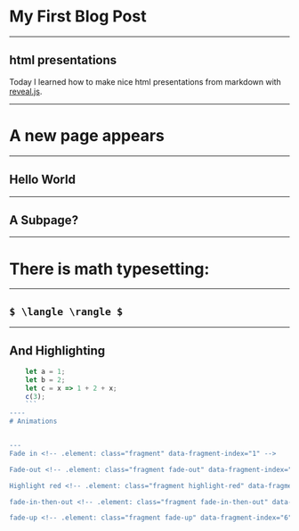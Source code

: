 # My First Blog Post 
---
## html presentations 

Today I learned how to make nice html presentations from markdown with 
[reveal.js](https://revealjs.com/).

----
# A new page appears
---
## Hello World


---
## A Subpage?

----
# There is math typesetting:
---
## `$ \langle \rangle $` 

---
## And Highlighting
  ```js [1-2|3|4]
      let a = 1;
      let b = 2;
      let c = x => 1 + 2 + x;
      c(3);
      ```
----
# Animations


---
Fade in <!-- .element: class="fragment" data-fragment-index="1" -->

Fade-out <!-- .element: class="fragment fade-out" data-fragment-index="2" -->

Highlight red <!-- .element: class="fragment highlight-red" data-fragment-index="3"  -->

fade-in-then-out <!-- .element: class="fragment fade-in-then-out" data-fragment-index="4"   -->

fade-up <!-- .element: class="fragment fade-up" data-fragment-index="6" -->





